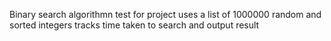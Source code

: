 Binary search algorithmn test for project
uses a list of 1000000 random and sorted integers
tracks time taken to search and output result
